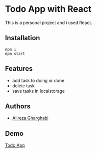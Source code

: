 
# Todo App with React

This is a personal project and i used React.
## Installation

```
npm i
npm start
```

    
## Features

- add task to doing or done.
- delete task
- save tasks in localstorage





## Authors

- [Alireza Gharghabi](https://github.com/alirezagh73)


## Demo



[Todo App](https://alirezagh73.github.io/todo-react//)
